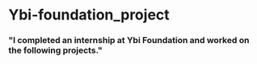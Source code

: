 # Ybi-foundation_project
### "I completed an internship at Ybi Foundation and worked on the following projects."
